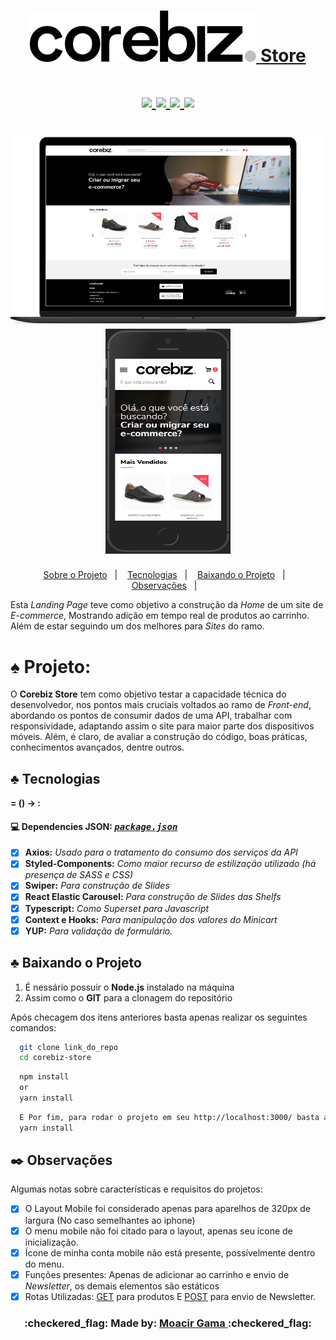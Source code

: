 <div align="center">
    <h1 align=center>
    <a href="https://www.corebiz.ag/en/">
      <img src="/src/assets/logo-corebiz-preto-cinza.svg" /> <span>Store<span>
     </a>
  </h1>
</div>

<div align="center">
  <h1 align=center> 
    <a href="https://www.typescriptlang.org/">
      <img src="https://badgen.net/badge/-/TypeScript?icon=typescript&label&labelColor=blue&color=555555">
    </a>
    <a href="https://pt-br.reactjs.org/docs/getting-started.html">
      <img src="https://badges.aleen42.com/src/react.svg">
    </a>
    <a href="https://github.com/styled-components">
      <img src="https://img.shields.io/badge/style-%F0%9F%92%85%20styled--components-orange.svg?colorB=daa357&colorA=db748e)](https://github.com/styled-components/styled-components">
    </a>
    <a href="https://code.visualstudio.com/">
      <img src="https://badges.aleen42.com/src/visual_studio_code.svg">
    </a>
  </h1>
</div> 

<div align="center">
  <h1 align=center> 
    <img src="readme-assets/corebiz-laptop-frame.png" width="550" height="300">
    <img src="/readme-assets/corebiz-iphone-frame.png" width="200" height="360">
 </h1></div>


<p align="center">
  <a href="#spades-projeto">Sobre o Projeto</a>&nbsp;&nbsp;&nbsp;|&nbsp;&nbsp;&nbsp;
  <a href="#clubs-tecnologias">Tecnologias</a>&nbsp;&nbsp;&nbsp;|&nbsp;&nbsp;&nbsp;
  <a href="#clubs-baixando-o-projeto">Baixando o Projeto</a>&nbsp;&nbsp;&nbsp;|&nbsp;&nbsp;&nbsp;
  <a href="#black_nib-observações">Observações</a>&nbsp;&nbsp;&nbsp;|&nbsp;&nbsp;&nbsp;
</p>

Esta _Landing Page_ teve como objetivo a construção da _Home_ de um site de _E-commerce_,
Mostrando adição em tempo real de produtos ao carrinho. Além de estar seguindo um dos melhores
para _Sites_ do ramo. 

# :spades: Projeto:
  O **Corebiz Store** tem como objetivo testar a capacidade técnica do desenvolvedor, nos pontos mais cruciais voltados ao ramo de _Front-end_, abordando os pontos de consumir dados de uma API, trabalhar com responsividade, adaptando assim o site para maior parte dos dispositivos móveis. Além, é claro, de avaliar a construção do código, boas práticas, conhecimentos avançados, dentre outros.
 
## :clubs: Tecnologias
 <summary> <b> = () &rarr; : </b> </summary>
  
  #### :computer: Dependencies JSON: <i><kbd> [package.json](./package.json) </kbd></i>
  
- [x] <b>Axios:</b> <i>Usado para o tratamento do consumo dos serviços da API </i>
- [x] <b>Styled-Components:</b> <i>Como maior recurso de estilização utilizado (há presença de SASS e CSS)</i>
- [x] <b>Swiper:</b> <i>Para construção de Slides</i>
- [x] <b>React Elastic Carousel:</b> <i>Para construção de Slides das Shelfs</i>
- [x] <b>Typescript:</b> <i>Como Superset para Javascript</i>
- [x] <b>Context e Hooks:</b> <i>Para manipulação dos valores do Minicart</i>
- [x] <b>YUP:</b> <i>Para validação de formulário.</i>

## :clubs: Baixando o Projeto

1. É nessário possuir o **Node.js** instalado na máquina
  2. Assim como o **GIT** para a clonagem do repositório
 
 Após checagem dos itens anteriores basta apenas realizar os seguintes comandos:
  ```sh
    git clone link_do_repo
    cd corebiz-store
  ```
  ```sh
    npm install
    or
    yarn install
  ```
  ```sh
    E Por fim, para rodar o projeto em seu http://localhost:3000/ basta apenas:
    yarn install
  ````
## :black_nib: Observações
Algumas notas sobre características e requisitos do projetos:
- [x] O Layout Mobile foi considerado apenas para aparelhos de 320px de largura (No caso semelhantes ao iphone)
- [x] O menu mobile não foi citado para o layout, apenas seu ícone de inicialização.
- [x] Ícone de minha conta mobile não está presente, possívelmente dentro do menu.
- [x] Funções presentes: Apenas de adicionar ao carrinho e envio de _Newsletter_, os demais elementos são estáticos
- [x] Rotas Utilizadas: [GET](https://corebiz-test.herokuapp.com/api/v1/products) para produtos E [POST](https://corebiz-test.herokuapp.com/api/v1/newsletter) para envio de Newsletter.

<h3 align="center"> :checkered_flag: Made by: <a href="https://www.linkedin.com/in/gama-leal" /> Moacir Gama </a> :checkered_flag: </h3>
